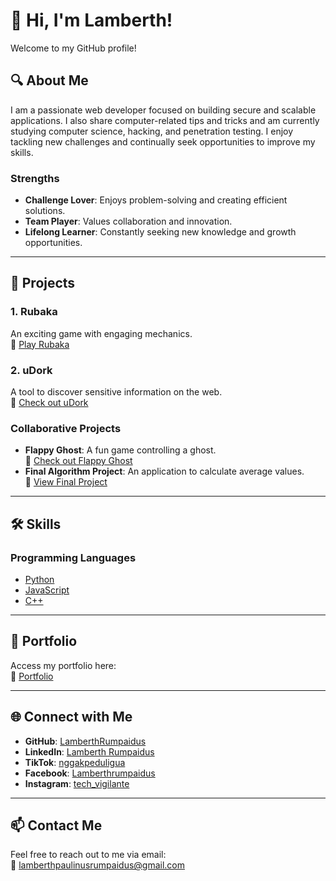 # 👾 Hi, I'm Lamberth!

Welcome to my GitHub profile!

## 🔍 About Me
I am a passionate web developer focused on building secure and scalable applications. I also share computer-related tips and tricks and am currently studying computer science, hacking, and penetration testing. I enjoy tackling new challenges and continually seek opportunities to improve my skills.

### Strengths
- **Challenge Lover**: Enjoys problem-solving and creating efficient solutions.
- **Team Player**: Values collaboration and innovation.
- **Lifelong Learner**: Constantly seeking new knowledge and growth opportunities.

---

## 💼 Projects

### 1. Rubaka
An exciting game with engaging mechanics.  
🔗 [Play Rubaka](https://rubaka.netlify.app/)

### 2. uDork
A tool to discover sensitive information on the web.  
🔗 [Check out uDork](https://github.com/lamberthrumpaidus/uDork)

### Collaborative Projects
- **Flappy Ghost**: A fun game controlling a ghost.  
  🔗 [Check out Flappy Ghost](https://github.com/lamberthrumpaidus/FlappyGhost)
- **Final Algorithm Project**: An application to calculate average values.  
  🔗 [View Final Project](https://github.com/lamberthrumpaidus/FINAL_PROJECT_ALGORITMA)

---

## 🛠️ Skills

### Programming Languages
- [Python](https://github.com/lamberthrumpaidus/Python)
- [JavaScript](https://github.com/lamberthrumpaidus/JavaScript)
- [C++](https://github.com/lamberthrumpaidus/CPP)

---

## 📂 Portfolio
Access my portfolio here:  
🔗 [Portfolio](https://lamberthrumpaidus.netlify.app/)

---

## 🌐 Connect with Me
- **GitHub**: [LamberthRumpaidus](https://github.com/lamberthrumpaidus/)
- **LinkedIn**: [Lamberth Rumpaidus](https://www.linkedin.com/in/lamberth-rumpaidus-99343a2b4/)
- **TikTok**: [nggakpeduligua](https://www.tiktok.com/@nggakpeduligua/)
- **Facebook**: [Lamberthrumpaidus](https://www.facebook.com/lamberthrumpaidus/)
- **Instagram**: [tech_vigilante](https://www.instagram.com/tech_vigilante/)

---

## 📫 Contact Me
Feel free to reach out to me via email:  
📧 [lamberthpaulinusrumpaidus@gmail.com](mailto:lamberthpaulinusrumpaidus@gmail.com)
